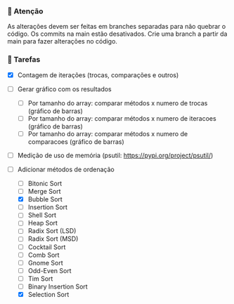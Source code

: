 ### 🔴 Atenção

As alterações devem ser feitas em branches separadas para não quebrar o código.
Os commits na main estão desativados. Crie uma branch a partir da main para fazer alterações no código.


### 📜 Tarefas

- [x] Contagem de iterações (trocas, comparações e outros)

- [ ] Gerar gráfico com os resultados
    - [ ] Por tamanho do array: comparar métodos x numero de trocas (gráfico de barras)
    - [ ] Por tamanho do array: comparar métodos x numero de iteracoes (gráfico de barras)
    - [ ] Por tamanho do array: comparar métodos x numero de comparacoes (gráfico de barras)

- [ ] Medição de uso de memória (psutil: https://pypi.org/project/psutil/)

- [ ] Adicionar métodos de ordenação
    - [ ] Bitonic Sort
    - [ ] Merge Sort
    - [x] Bubble Sort
    - [ ] Insertion Sort
    - [ ] Shell Sort
    - [ ] Heap Sort
    - [ ] Radix Sort (LSD)
    - [ ] Radix Sort (MSD)
    - [ ] Cocktail Sort
    - [ ] Comb Sort
    - [ ] Gnome Sort
    - [ ] Odd-Even Sort
    - [ ] Tim Sort
    - [ ] Binary Insertion Sort
    - [x] Selection Sort